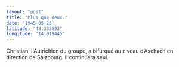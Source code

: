 ```yaml
---
layout: "post"
title: "Plus que deux."
date: "1945-05-23"
latitude: "48.335893"
longitude: "14.019445"
---
```


Christian, l'Autrichien du groupe, a bifurqué au niveau d’Aschach en direction de Salzbourg. Il continuera seul. 


<div class="histoire"></div>

<div class="commentaire"></div>